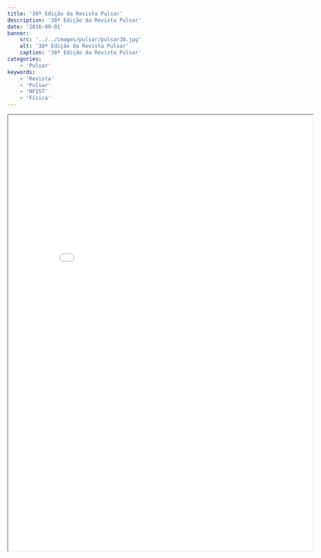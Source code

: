 ```yaml
---
title: '38ª Edição da Revista Pulsar'
description: '38ª Edição da Revista Pulsar'
date: '2016-09-01'
banner:
    src: '../../images/pulsar/pulsar38.jpg'
    alt: '38ª Edição da Revista Pulsar'
    caption: '38ª Edição da Revista Pulsar'
categories:
    - 'Pulsar'
keywords:
    - 'Revista'
    - 'Pulsar'
    - 'NFIST'
    - 'Física'
---
```


<iframe width="700" height="1000" src="../../pulsar/pulsar38.pdf"></iframe>
